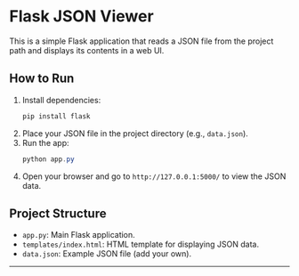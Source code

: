 # Flask JSON Viewer

This is a simple Flask application that reads a JSON file from the project path and displays its contents in a web UI.

## How to Run

1. Install dependencies:
   ```powershell
   pip install flask
   ```
2. Place your JSON file in the project directory (e.g., `data.json`).
3. Run the app:
   ```powershell
   python app.py
   ```
4. Open your browser and go to `http://127.0.0.1:5000/` to view the JSON data.

## Project Structure
- `app.py`: Main Flask application.
- `templates/index.html`: HTML template for displaying JSON data.
- `data.json`: Example JSON file (add your own).

---
